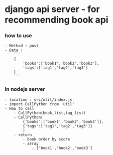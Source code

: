 # django api server - for recommending book api

### how to use
    - Method : post
    - Data : 
        ```
        {
            'books':['book1','book2','book3'],
            'tags':['tag1','tag2','tag3']
        }
        ```
### In nodejs server
    - location : src/util/index.js
    - import CallPython from 'util'
    - How to call
        - CallPython(book_list,tag_list)
        - CallPython(
            {'books':['book1','book2','book3']},
            {'tags':['tag1','tag2','tag3']}
            )
        - return
            - book order by score
            - array
                - ['book1','book2','book3']
